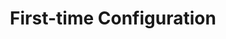 ---
title: "First-time Configuration"
description: "How to check or configure access to the web interface for the first time. After logging in, where to go to adjust the base system settings."
weight: 20
---